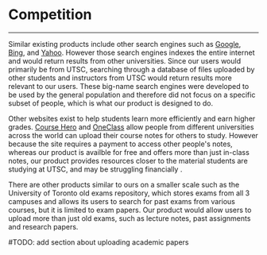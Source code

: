 # Competition
--------------------

Similar existing products include other search engines such as [Google](https://www.google.com/), [Bing](https://www.bing.com/), and [Yahoo](https://www.yahoo.com/). However those search engines indexes the entire internet and would return results from other universities. Since our users would primarily be from UTSC, searching through a database of files uploaded by other students and instructors from UTSC would return results more relevant to our users. These big-name search engines were developed to be used by the general population and therefore did not focus on a specific subset of people, which is what our product is designed to do.

Other websites exist to help students learn more efficiently and earn higher grades. [Course Hero](https://www.coursehero.com/) and [OneClass](https://oneclass.com/) allow people from different universities across the world can upload their course notes for others to study. However because the site requires a payment to access other people's notes, whereas our product is availble for free and offers more than just in-class notes, our product provides resources closer to the material students are studying at UTSC, and may be struggling financially .

There are other products similar to ours on a smaller scale such as the University of Toronto old exams repository, which stores exams from all 3 campuses and allows its users to search for past exams from various courses, but it is limited to exam papers. Our product would allow users to upload more than just old exams, such as lecture notes, past assignments and research papers.

#TODO: add section about uploading academic papers
